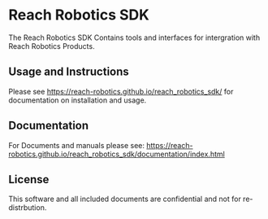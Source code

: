 # Reach Robotics SDK
The Reach Robotics SDK Contains tools and interfaces for intergration with Reach Robotics Products.

##  Usage and Instructions
Please see https://reach-robotics.github.io/reach_robotics_sdk/ for documentation on 
installation and usage.

## Documentation
For Documents and manuals please see: 
https://reach-robotics.github.io/reach_robotics_sdk/documentation/index.html

## License
This software and all included documents are confidential and not for re-distrbution.
